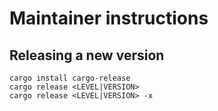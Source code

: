 # Maintainer instructions

## Releasing a new version

```shell
cargo install cargo-release
cargo release <LEVEL|VERSION>
cargo release <LEVEL|VERSION> -x
```
